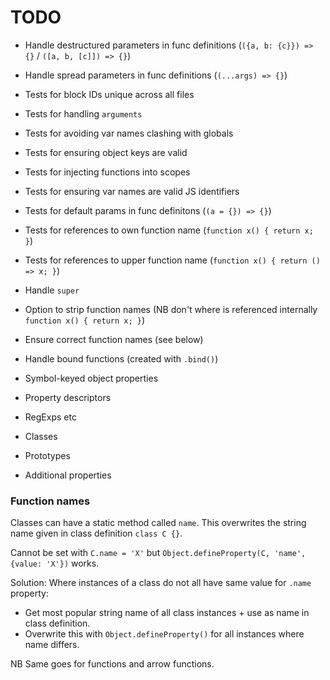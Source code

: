 # TODO

* Handle destructured parameters in func definitions (`({a, b: {c}}) => {}` / `([a, b, [c]]) => {}`)
* Handle spread parameters in func definitions (`(...args) => {}`)

* Tests for block IDs unique across all files
* Tests for handling `arguments`
* Tests for avoiding var names clashing with globals
* Tests for ensuring object keys are valid
* Tests for injecting functions into scopes
* Tests for ensuring var names are valid JS identifiers
* Tests for default params in func definitons (`(a = {}) => {}`)
* Tests for references to own function name (`function x() { return x; }`)
* Tests for references to upper function name (`function x() { return () => x; }`)

* Handle `super`
* Option to strip function names (NB don't where is referenced internally `function x() { return x; }`)
* Ensure correct function names (see below)
* Handle bound functions (created with `.bind()`)

* Symbol-keyed object properties
* Property descriptors
* RegExps etc
* Classes
* Prototypes
* Additional properties

### Function names

Classes can have a static method called `name`. This overwrites the string name given in class definition `class C {}`.

Cannot be set with `C.name = 'X'` but `Object.defineProperty(C, 'name', {value: 'X'})` works.

Solution: Where instances of a class do not all have same value for `.name` property:

* Get most popular string name of all class instances + use as name in class definition.
* Overwrite this with `Object.defineProperty()` for all instances where name differs.

NB Same goes for functions and arrow functions.
